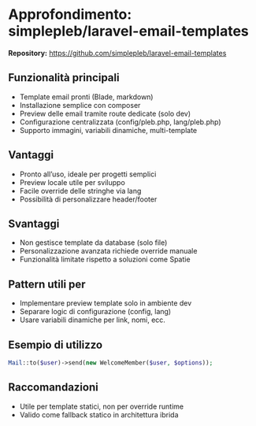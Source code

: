 # Approfondimento: simplepleb/laravel-email-templates

**Repository:** https://github.com/simplepleb/laravel-email-templates

## Funzionalità principali
- Template email pronti (Blade, markdown)
- Installazione semplice con composer
- Preview delle email tramite route dedicate (solo dev)
- Configurazione centralizzata (config/pleb.php, lang/pleb.php)
- Supporto immagini, variabili dinamiche, multi-template

## Vantaggi
- Pronto all’uso, ideale per progetti semplici
- Preview locale utile per sviluppo
- Facile override delle stringhe via lang
- Possibilità di personalizzare header/footer

## Svantaggi
- Non gestisce template da database (solo file)
- Personalizzazione avanzata richiede override manuale
- Funzionalità limitate rispetto a soluzioni come Spatie

## Pattern utili per <nome progetto>
- Implementare preview template solo in ambiente dev
- Separare logic di configurazione (config, lang)
- Usare variabili dinamiche per link, nomi, ecc.

## Esempio di utilizzo
```php
Mail::to($user)->send(new WelcomeMember($user, $options));
```

## Raccomandazioni
- Utile per template statici, non per override runtime
- Valido come fallback statico in architettura ibrida
